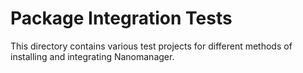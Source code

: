 # Package Integration Tests

This directory contains various test projects for different methods of
installing and integrating Nanomanager.
